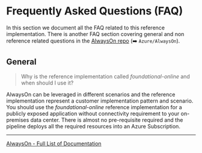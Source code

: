 # Frequently Asked Questions (FAQ)

In this section we document all the FAQ related to this reference implementation. There is another FAQ section covering general and non reference related questions in the [AlwaysOn repo](https://github.com/Azure/AlwaysOn/blob/docs/main/docs/FAQ.md) (➡️ `Azure/AlwaysOn`).

## General

> Why is the reference implementation called *foundational-online* and when should I use it?

AlwaysOn can be leveraged in different scenarios and the reference implementation represent a customer implementation pattern and scenario. You should use the *foundational-online* reference implementation for a publicly exposed application without connectivity requirement to your on-premises data center. There is almost no pre-requisite required and the pipeline deploys all the required resources into an Azure Subscription.

---
[AlwaysOn - Full List of Documentation](/docs/README.md)
